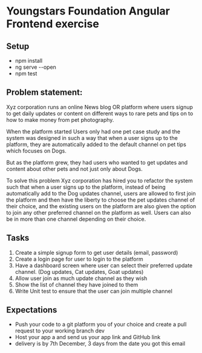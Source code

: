 Youngstars Foundation Angular Frontend exercise
===============================


Setup
-----

- npm install
- ng serve --open
- npm test

Problem statement:
-----------------

Xyz corporation runs an online News blog OR platform where users signup to get daily updates or content on different ways to rare pets and tips on to how to make money from pet photography.

 

When the platform started Users only had one pet case study and the system was designed in such a way that when a user signs up to the platform, they are automatically added to the default channel on pet tips which focuses on Dogs.

 

But as the platform grew, they had users who wanted to get updates and content about other pets and not just only about Dogs.

 

To solve this problem Xyz corporation has hired you to refactor the system such that when a user signs up to the platform, instead of being automatically add to the Dog updates channel, users are allowed to first join the platform and then have the liberty to choose the pet updates channel of their choice, and the existing users on the platform are also given the option to join any other preferred channel on the  platform as well. Users can also be in more than one channel depending on their choice.

 


Tasks
-----

1. Create a simple signup form to get user details (email, password)
2. Create a login page for user to login to the platform
3. Have a dashboard screen where user can select their preferred update channel. (Dog updates, Cat updates, Goat updates)
4. Allow user join as much update channel as they wish
5. Show the list of channel they have joined to them
6. Write Unit test to ensure that the user can join multiple channel




Expectations
------------
- Push your code to a git platform you of your choice and create a pull request to your working branch dev
- Host your app a and send us your app link and GitHub link
- delivery is by 7th December, 3 days from the date you got this email

